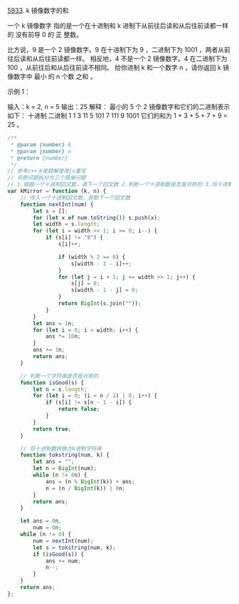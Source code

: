 [5933](https://leetcode-cn.com/problems/sum-of-k-mirror-numbers/). k 镜像数字的和

一个 k 镜像数字 指的是一个在十进制和 k 进制下从前往后读和从后往前读都一样的 没有前导 0 的 正 整数。

比方说，9 是一个 2 镜像数字。9 在十进制下为 9 ，二进制下为 1001 ，两者从前往后读和从后往前读都一样。
相反地，4 不是一个 2 镜像数字。4 在二进制下为 100 ，从前往后和从后往前读不相同。
给你进制 k 和一个数字 n ，请你返回 k 镜像数字中 最小 的 n 个数 之和 。

示例 1：

输入：k = 2, n = 5
输出：25
解释：
最小的 5 个 2 镜像数字和它们的二进制表示如下：
十进制 二进制
1 1
3 11
5 101
7 111
9 1001
它们的和为 1 + 3 + 5 + 7 + 9 = 25 。

```js
/**
 * @param {number} k
 * @param {number} n
 * @return {number}
 */
// 参考c++大佬题解使用js重写
// 将原问题拆分为三个简单问题
// 1.根据一个十进制回文数，请下一个回文数 2.判断一个十进制数是否是对称的 3.将十进制数转换成k进制数
var kMirror = function (k, n) {
    // 传入一个十进制回文数，获取下一个回文数
    function nextInt(num) {
        let s = [];
        for (let x of num.toString()) s.push(x);
        let width = s.length;
        for (let i = width >> 1; i >= 0; i--) {
            if (s[i] != "9") {
                s[i]++;

                if (width % 2 == 0) {
                    s[width - 1 - i]++;
                }
                for (let j = i + 1; j <= width >> 1; j++) {
                    s[j] = 0;
                    s[width - 1 - j] = 0;
                }
                return BigInt(s.join(""));
            }
        }
        let ans = 1n;
        for (let i = 0; i < width; i++) {
            ans *= 10n;
        }
        ans += 1n;
        return ans;
    }

    // 判断一个字符串是否是对称的
    function isGood(s) {
        let n = s.length;
        for (let i = 0; (i < n / 2) | 0; i++) {
            if (s[i] != s[n - 1 - i]) {
                return false;
            }
        }
        return true;
    }

    // 将十进制数转换为k进制字符串
    function tokstring(num, k) {
        let ans = "";
        let n = BigInt(num);
        while (n != 0n) {
            ans = (n % BigInt(k)) + ans;
            n = (n / BigInt(k)) | 0n;
        }
        return ans;
    }

    let ans = 0n,
        num = 0n;
    while (n != 0) {
        num = nextInt(num);
        let s = tokstring(num, k);
        if (isGood(s)) {
            ans += num;
            n--;
        }
    }
    return ans;
};
```
